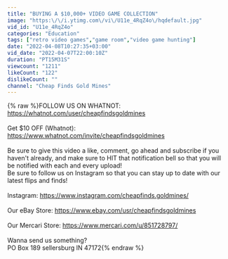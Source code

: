 ```yaml
---
title: "BUYING A $10,000+ VIDEO GAME COLLECTION"
image: "https:\/\/i.ytimg.com\/vi\/U11e_4RqZ4o\/hqdefault.jpg"
vid_id: "U11e_4RqZ4o"
categories: "Education"
tags: ["retro video games","game room","video game hunting"]
date: "2022-04-08T10:27:35+03:00"
vid_date: "2022-04-07T22:00:10Z"
duration: "PT15M31S"
viewcount: "1211"
likeCount: "122"
dislikeCount: ""
channel: "Cheap Finds Gold Mines"
---
```

{% raw %}FOLLOW US ON WHATNOT: <a rel="nofollow" target="blank" href="https://whatnot.com/user/cheapfindsgoldmines">https://whatnot.com/user/cheapfindsgoldmines</a> <br /><br />Get $10 OFF (Whatnot): <a rel="nofollow" target="blank" href="https://www.whatnot.com/invite/cheapfindsgoldmines">https://www.whatnot.com/invite/cheapfindsgoldmines</a> <br /><br />Be sure to give this video a like, comment, go ahead and subscribe if you haven't already, and make sure to HIT that notification bell so that you will be notified with each and every upload!<br />Be sure to follow us on Instagram so that you can stay up to date with our latest flips and finds!<br /><br />Instagram: <a rel="nofollow" target="blank" href="https://www.instagram.com/cheapfinds.goldmines/">https://www.instagram.com/cheapfinds.goldmines/</a> <br /><br />Our eBay Store:  <a rel="nofollow" target="blank" href="https://www.ebay.com/usr/cheapfindsgoldmines">https://www.ebay.com/usr/cheapfindsgoldmines</a> <br /><br />Our Mercari Store: <a rel="nofollow" target="blank" href="https://www.mercari.com/u/851728797/">https://www.mercari.com/u/851728797/</a> <br /><br />Wanna send us something?<br />PO Box 189 sellersburg IN 47172{% endraw %}
